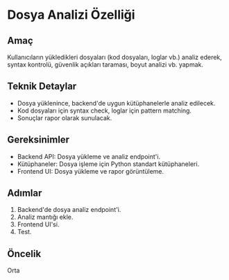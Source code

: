 # Dosya Analizi Özelliği

## Amaç
Kullanıcıların yükledikleri dosyaları (kod dosyaları, loglar vb.) analiz ederek, syntax kontrolü, güvenlik açıkları taraması, boyut analizi vb. yapmak.

## Teknik Detaylar
- Dosya yüklenince, backend'de uygun kütüphanelerle analiz edilecek.
- Kod dosyaları için syntax check, loglar için pattern matching.
- Sonuçlar rapor olarak sunulacak.

## Gereksinimler
- Backend API: Dosya yükleme ve analiz endpoint'i.
- Kütüphaneler: Dosya işleme için Python standart kütüphaneleri.
- Frontend UI: Dosya yükleme ve rapor görüntüleme.

## Adımlar
1. Backend'de dosya analiz endpoint'i.
2. Analiz mantığı ekle.
3. Frontend UI'si.
4. Test.

## Öncelik
Orta
